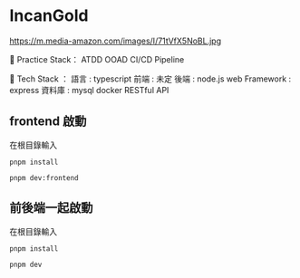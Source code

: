 # IncanGold

https://m.media-amazon.com/images/I/71tVfX5NoBL.jpg

🎯 Practice Stack：
ATDD 
OOAD 
CI/CD Pipeline 

🎯 Tech Stack ：
語言 : typescript
前端 : 未定 
後端 : node.js
web Framework : express 
資料庫 : mysql
docker
RESTful API


## frontend 啟動

在根目錄輸入

```
pnpm install

pnpm dev:frontend
```

## 前後端一起啟動

在根目錄輸入

```
pnpm install

pnpm dev
```

